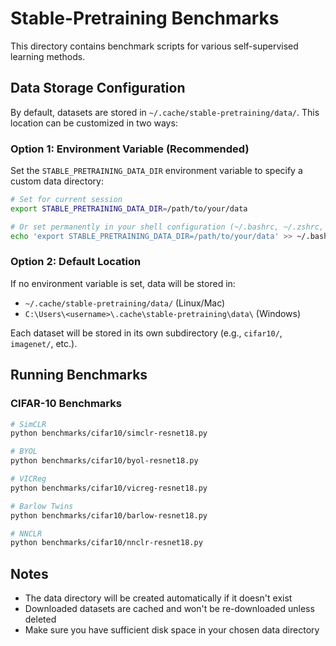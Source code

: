 # Stable-Pretraining Benchmarks

This directory contains benchmark scripts for various self-supervised learning methods.

## Data Storage Configuration

By default, datasets are stored in `~/.cache/stable-pretraining/data/`. This location can be customized in two ways:

### Option 1: Environment Variable (Recommended)

Set the `STABLE_PRETRAINING_DATA_DIR` environment variable to specify a custom data directory:

```bash
# Set for current session
export STABLE_PRETRAINING_DATA_DIR=/path/to/your/data

# Or set permanently in your shell configuration (~/.bashrc, ~/.zshrc, etc.)
echo 'export STABLE_PRETRAINING_DATA_DIR=/path/to/your/data' >> ~/.bashrc
```

### Option 2: Default Location

If no environment variable is set, data will be stored in:
- `~/.cache/stable-pretraining/data/` (Linux/Mac)
- `C:\Users\<username>\.cache\stable-pretraining\data\` (Windows)

Each dataset will be stored in its own subdirectory (e.g., `cifar10/`, `imagenet/`, etc.).

## Running Benchmarks

### CIFAR-10 Benchmarks

```bash
# SimCLR
python benchmarks/cifar10/simclr-resnet18.py

# BYOL
python benchmarks/cifar10/byol-resnet18.py

# VICReg
python benchmarks/cifar10/vicreg-resnet18.py

# Barlow Twins
python benchmarks/cifar10/barlow-resnet18.py

# NNCLR
python benchmarks/cifar10/nnclr-resnet18.py
```

## Notes

- The data directory will be created automatically if it doesn't exist
- Downloaded datasets are cached and won't be re-downloaded unless deleted
- Make sure you have sufficient disk space in your chosen data directory
